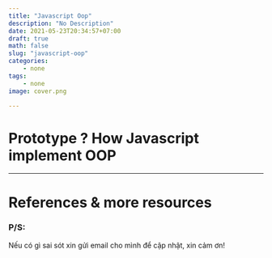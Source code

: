 ```yaml
---
title: "Javascript Oop"
description: "No Description"
date: 2021-05-23T20:34:57+07:00
draft: true
math: false
slug: "javascript-oop"
categories:
    - none
tags:
    - none
image: cover.png

---
```

# Prototype ? How Javascript implement OOP



---
# References & more resources

### P/S:
Nếu có gì sai sót xin gửi email cho mình để cập nhật, xin cảm ơn!
